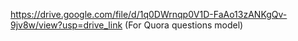 https://drive.google.com/file/d/1q0DWrnqp0V1D-FaAo13zANKgQv-9jv8w/view?usp=drive_link  (For Quora questions model)
